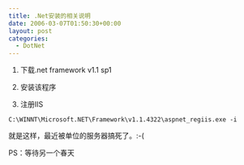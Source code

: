 ```yaml
---
title: .Net安装的相关说明
date: 2006-03-07T01:50:30+00:00
layout: post
categories:
  - DotNet
---
```


1. 下载.net framework v1.1 sp1

2. 安装该程序

3. 注册IIS
```
C:\WINNT\Microsoft.NET\Framework\v1.1.4322\aspnet_regiis.exe -i
```
就是这样，最近被单位的服务器搞死了。:-(

PS：等待另一个春天